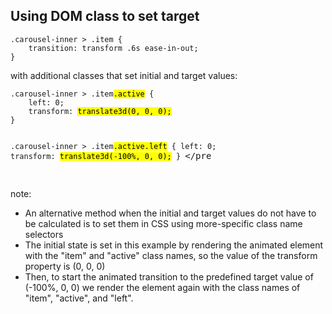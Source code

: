 ## Using DOM class to set target

<pre><code class="css" data-trim data-noescape>.carousel-inner > .item {
    transition: transform .6s ease-in-out;
}
</code></pre>

<div class="fragment">with additional classes that set initial and target values:
<pre><code class="css" data-trim data-noescape>.carousel-inner > .item<mark>.active</mark> {
    left: 0;
    transform: <mark>translate3d(0, 0, 0);</mark>
}

.carousel-inner > .item<mark>.active.left</mark> {
    left: 0;
    transform: <mark>translate3d(-100%, 0, 0);</mark>
}
</code></pre
</div>

note:
* An alternative method when the initial and target values do not have to be calculated is
to set them in CSS using more-specific class name selectors
* The initial state is set in this example by rendering the animated element with
the "item" and "active" class names, so the value of the transform property is (0, 0, 0)
* Then, to start the animated transition to the predefined target value of (-100%, 0, 0)
we render the element again with the class names of "item", "active", and "left".
